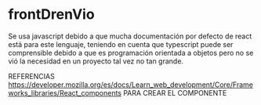 # frontDrenVio
Se usa javascript debido a que mucha documentación por defecto de react está para este lenguaje, teniendo en cuenta que typescript puede ser comprensible debido a que es programación orientada a objetos pero no se vió la necesidad en un proyecto tal vez no tan grande.

REFERENCIAS
https://developer.mozilla.org/es/docs/Learn_web_development/Core/Frameworks_libraries/React_components
PARA CREAR EL COMPONENTE